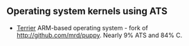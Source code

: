 ## Operating system kernels using ATS
* [Terrier](https://github.com/mrd/terrier) ARM-based operating system - fork of http://github.com/mrd/puppy. Nearly 9% ATS and 84% C.
